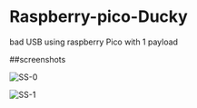 # Raspberry-pico-Ducky
bad USB using raspberry Pico with 1 payload



##screenshots




![SS-0](https://user-images.githubusercontent.com/67572145/203754448-e9914aa5-3841-4bf5-85b8-1068aa7d0d2c.jpg)


![SS-1]([]https://user-images.githubusercontent.com/67572145/203754460-6ab6154d-121e-4bf9-abb3-4934814a7a9d.jpg)
